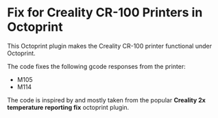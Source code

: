 # Fix for Creality CR-100 Printers in Octoprint

This Octoprint plugin makes the Creality CR-100 printer functional under Octoprint.

The code fixes the following gcode responses from the printer:

- M105
- M114

The code is inspired by and mostly taken from the popular **Creality 2x temperature reporting fix** octoprint plugin.
